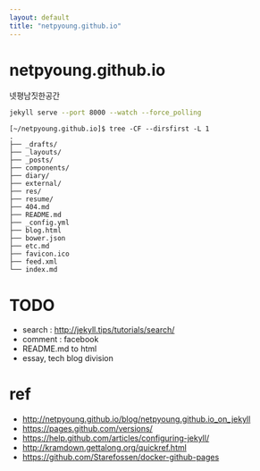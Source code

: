 ```yaml
---
layout: default
title: "netpyoung.github.io"
---
```


netpyoung.github.io
===================

넷평남짓한공간


``` bash
jekyll serve --port 8000 --watch --force_polling
```


```tree
[~/netpyoung.github.io]$ tree -CF --dirsfirst -L 1
.
├── _drafts/
├── _layouts/
├── _posts/
├── components/
├── diary/
├── external/
├── res/
├── resume/
├── 404.md
├── README.md
├── _config.yml
├── blog.html
├── bower.json
├── etc.md
├── favicon.ico
├── feed.xml
└── index.md
```

# TODO
* search : <http://jekyll.tips/tutorials/search/>
* comment : facebook
* README.md to html
* essay, tech blog division

# ref
* <http://netpyoung.github.io/blog/netpyoung.github.io_on_jekyll>
* <https://pages.github.com/versions/>
* <https://help.github.com/articles/configuring-jekyll/>
* <http://kramdown.gettalong.org/quickref.html>
* <https://github.com/Starefossen/docker-github-pages>
